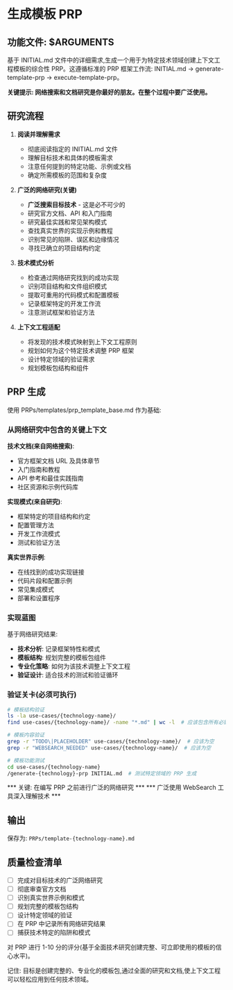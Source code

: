 # 生成模板 PRP

## 功能文件: $ARGUMENTS

基于 INITIAL.md 文件中的详细需求,生成一个用于为特定技术领域创建上下文工程模板的综合性 PRP。这遵循标准的 PRP 框架工作流: INITIAL.md → generate-template-prp → execute-template-prp。

**关键提示: 网络搜索和文档研究是你最好的朋友。在整个过程中要广泛使用。**

## 研究流程

1. **阅读并理解需求**
   - 彻底阅读指定的 INITIAL.md 文件
   - 理解目标技术和具体的模板需求
   - 注意任何提到的特定功能、示例或文档
   - 确定所需模板的范围和复杂度

2. **广泛的网络研究(关键)**
   - **广泛搜索目标技术** - 这是必不可少的
   - 研究官方文档、API 和入门指南
   - 研究最佳实践和常见架构模式
   - 查找真实世界的实现示例和教程
   - 识别常见的陷阱、误区和边缘情况
   - 寻找已确立的项目结构约定

3. **技术模式分析**
   - 检查通过网络研究找到的成功实现
   - 识别项目结构和文件组织模式
   - 提取可重用的代码模式和配置模板
   - 记录框架特定的开发工作流
   - 注意测试框架和验证方法

4. **上下文工程适配**
   - 将发现的技术模式映射到上下文工程原则
   - 规划如何为这个特定技术调整 PRP 框架
   - 设计特定领域的验证需求
   - 规划模板包结构和组件

## PRP 生成

使用 PRPs/templates/prp_template_base.md 作为基础:

### 从网络研究中包含的关键上下文

**技术文档(来自网络搜索)**:
- 官方框架文档 URL 及具体章节
- 入门指南和教程
- API 参考和最佳实践指南
- 社区资源和示例代码库

**实现模式(来自研究)**:
- 框架特定的项目结构和约定
- 配置管理方法
- 开发工作流模式
- 测试和验证方法

**真实世界示例**:
- 在线找到的成功实现链接
- 代码片段和配置示例
- 常见集成模式
- 部署和设置程序

### 实现蓝图

基于网络研究结果:
- **技术分析**: 记录框架特性和模式
- **模板结构**: 规划完整的模板包组件
- **专业化策略**: 如何为该技术调整上下文工程
- **验证设计**: 适合技术的测试和验证循环

### 验证关卡(必须可执行)

```bash
# 模板结构验证
ls -la use-cases/{technology-name}/
find use-cases/{technology-name}/ -name "*.md" | wc -l  # 应该包含所有必需文件

# 模板内容验证
grep -r "TODO\|PLACEHOLDER" use-cases/{technology-name}/  # 应该为空
grep -r "WEBSEARCH_NEEDED" use-cases/{technology-name}/  # 应该为空

# 模板功能测试
cd use-cases/{technology-name}
/generate-{technology}-prp INITIAL.md  # 测试特定领域的 PRP 生成
```

*** 关键: 在编写 PRP 之前进行广泛的网络研究 ***
*** 广泛使用 WebSearch 工具深入理解技术 ***

## 输出

保存为: `PRPs/template-{technology-name}.md`

## 质量检查清单

- [ ] 完成对目标技术的广泛网络研究
- [ ] 彻底审查官方文档
- [ ] 识别真实世界示例和模式
- [ ] 规划完整的模板包结构
- [ ] 设计特定领域的验证
- [ ] 在 PRP 中记录所有网络研究结果
- [ ] 捕获技术特定的陷阱和模式

对 PRP 进行 1-10 分的评分(基于全面技术研究创建完整、可立即使用的模板的信心水平)。

记住: 目标是创建完整的、专业化的模板包,通过全面的研究和文档,使上下文工程可以轻松应用到任何技术领域。
